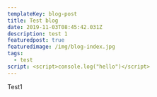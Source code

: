 ```yaml
---
templateKey: blog-post
title: Test blog
date: 2019-11-03T08:45:42.031Z
description: test 1
featuredpost: true
featuredimage: /img/blog-index.jpg
tags:
  - test
script: <script>console.log("hello")</script>
---
```

Test1

<script>
console.log("first script", new Date());
</script>
